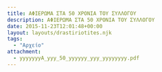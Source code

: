 ```yaml
---
title: ΑΦΙΕΡΩΜA ΣΤΑ 50 ΧΡΟΝΙΑ ΤΟΥ ΣΥΛΛΟΓΟΥ
description: ΑΦΙΕΡΩΜA ΣΤΑ 50 ΧΡΟΝΙΑ ΤΟΥ ΣΥΛΛΟΓΟΥ
date: 2015-11-23T12:01:48+00:00
layout: layouts/drastiriotites.njk
tags:
  - "Αρχείο"
attachment:
  - yyyyyyyA_yyy_50_yyyyyy_yyy_yyyyyyyy.pdf
---
```


<!-- excerpt -->
